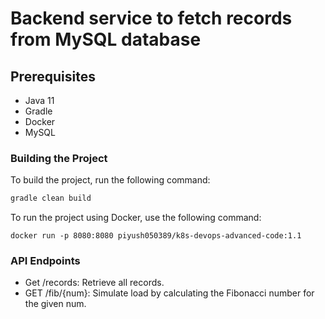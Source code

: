 # Backend service to fetch records from MySQL database

## Prerequisites
- Java 11
- Gradle
- Docker
- MySQL

### Building the Project

To build the project, run the following command:

```bash
gradle clean build
```

To run the project using Docker, use the following command:

```
docker run -p 8080:8080 piyush050389/k8s-devops-advanced-code:1.1
```

### API Endpoints

- Get /records: Retrieve all records.
- GET /fib/{num}: Simulate load by calculating the Fibonacci number for the given num.
